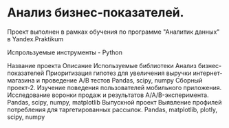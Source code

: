 # Анализ бизнес-показателей. 

Проект выполнен в рамках обучения по программе "Аналитик данных" в Yandex.Praktikum

Испрользуемые инструменты - Python 


Название проекта
Описание
Используемые библиотеки
Анализ бизнес-показателей
Приоритизация гипотез для увеличения выручки интернет-магазина и проведение A/B тестов
Pandas, scipy, numpy
Сборный проект-2. 
Изучение поведения пользователей мобильного приложения. Исследование воронки продаж и результатов A/A/B-эксперимента.
Pandas, scipy, numpy, matplotlib
Выпускной проект
Выявление профилей потребления для таргетированных рассылок.
Pandas, matplotlib, plotly, scipy, numpy









